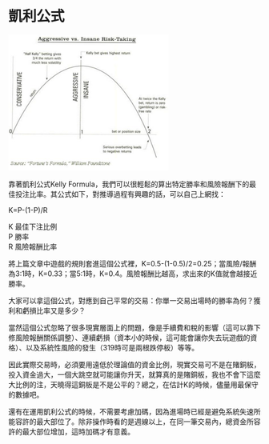 # 凱利公式

![&#x8CAA;&#x5A6A;&#x5C0E;&#x81F4;&#x6BC0;&#x6EC5;](../.gitbook/assets/kelly-formlua-and-investing.png)

靠著凱利公式Kelly Formula，我們可以很輕鬆的算出特定勝率和風險報酬下的最佳投注比率。其公式如下，對推導過程有興趣的話，可以自己上網找：

K=P-\(1-P\)/R

K 最佳下注比例   
P 勝率   
R 風險報酬比率

將上篇文章中遊戲的規則套進這個公式裡，K=0.5-\(1-0.5\)/2=0.25；當風險/報酬為3:1時，K=0.33；當5:1時，K=0.4。風險報酬比越高，求出來的K值就會越接近勝率。

大家可以拿這個公式，對應到自己平常的交易：你單一交易出場時的勝率為何？獲利和虧損比率又是多少？

當然這個公式忽略了很多現實層面上的問題，像是手續費和稅的影響（這可以靠下修風險報酬關係調整）、連續虧損（資本小的時候，這可能會讓你失去玩遊戲的資格）、以及系統性風險的發生（319時可是兩根跌停板）等等。

因此實際交易時，必須要用遠低於理論值的資金比例，現實交易可不是在賭銅板，投入資金過大，一個大跳空就可能讓你升天，就算真的是賭銅板，我也不會下這麼大比例的注，天曉得這銅板是不是公平的？總之，在估計K的時候，儘量用最保守的數據吧。

還有在運用凱利公式的時候，不需要考慮加碼，因為進場時已經是避免系統失速所能容許的最大部位了。除非操作時看的是週線以上，在同一筆交易內，總資金所容許的最大部位增加，這時加碼才有意義。

